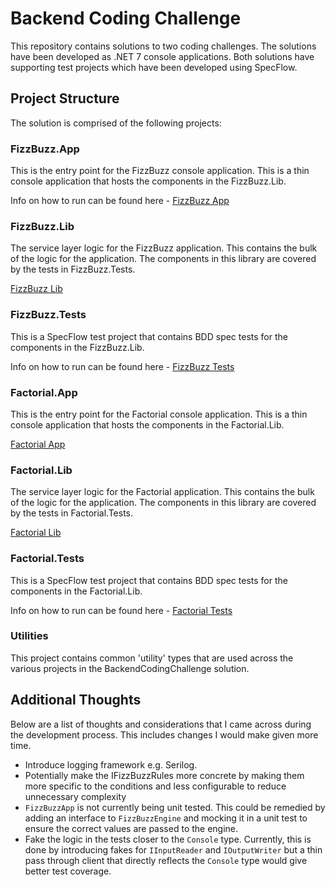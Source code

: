 # Backend Coding Challenge

This repository contains solutions to two coding challenges. The solutions have been developed as .NET 7 console applications. Both solutions have supporting test projects which have been developed using SpecFlow.

## Project Structure

The solution is comprised of the following projects:

### FizzBuzz.App

This is the entry point for the FizzBuzz console application. This is a thin console application that hosts the components in the FizzBuzz.Lib.

Info on how to run can be found here - [FizzBuzz App](BackendCodingChallenge/BackendCodingChallenge.FizzBuzz.App/README.md)

### FizzBuzz.Lib

The service layer logic for the FizzBuzz application. This contains the bulk of the logic for the application. The components in this library are covered by the tests in FizzBuzz.Tests.

[FizzBuzz Lib](BackendCodingChallenge/BackendCodingChallenge.FizzBuzz.Lib/README.md)

### FizzBuzz.Tests

This is a SpecFlow test project that contains BDD spec tests for the components in the FizzBuzz.Lib.

Info on how to run can be found here - [FizzBuzz Tests](BackendCodingChallenge/BackendCodingChallenge.FizzBuzz.Tests/README.md)

### Factorial.App

This is the entry point for the Factorial console application. This is a thin console application that hosts the components in the Factorial.Lib.

[Factorial App](BackendCodingChallenge/BackendCodingChallenge.Factorial.App/README.md)

### Factorial.Lib

The service layer logic for the Factorial application. This contains the bulk of the logic for the application. The components in this library are covered by the tests in Factorial.Tests.

[Factorial Lib](BackendCodingChallenge/BackendCodingChallenge.Factorial.Lib/README.md)

### Factorial.Tests

This is a SpecFlow test project that contains BDD spec tests for the components in the Factorial.Lib.

Info on how to run can be found here - [Factorial Tests](BackendCodingChallenge/BackendCodingChallenge.Factorial.Tests/README.md)

### Utilities

This project contains common 'utility' types that are used across the various projects in the BackendCodingChallenge solution.

## Additional Thoughts

Below are a list of thoughts and considerations that I came across during the development process. This includes changes I would make given more time.

- Introduce logging framework e.g. Serilog.
- Potentially make the IFizzBuzzRules more concrete by making them more specific to the conditions and less configurable to reduce unnecessary complexity
- `FizzBuzzApp` is not currently being unit tested. This could be remedied by adding an interface to `FizzBuzzEngine` and mocking it in a unit test to ensure the correct values are passed to the engine.
- Fake the logic in the tests closer to the `Console` type. Currently, this is done by introducing fakes for `IInputReader` and `IOutputWriter` but a thin pass through client that directly reflects the `Console` type would give better test coverage.

